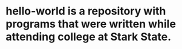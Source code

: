 # hello-world is a repository with programs that were written while attending college at Stark State.

